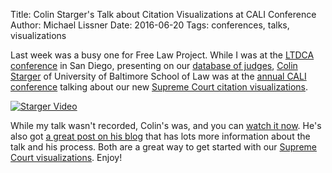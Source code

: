 Title: Colin Starger's Talk about Citation Visualizations at CALI Conference
Author: Michael Lissner
Date: 2016-06-20
Tags: conferences, talks, visualizations


Last week was a busy one for Free Law Project. While I was at the [LTDCA conference][1] in San Diego, presenting on our [database of judges][jdb], [Colin Starger][starger] of University of Baltimore School of Law was at the [annual CALI conference][cali] talking about our new [Supreme Court citation visualizations][viz].


<div class="text-center">
    <a href="https://gsu.hosted.panopto.com/Panopto/Pages/Viewer.aspx?id=e7c2d415-2b4e-4cb3-b46f-a3a814731e48">
        <img src="{static}/images/cali-vid.png"
                 alt="Starger Video"/>
    </a>
</div>


While my talk wasn't recorded, Colin's was, and you can [watch it now][video]. He's also got [a great post on his blog][colin-blog] that has lots more information about the talk and his process. Both are a great way to get started with our [Supreme Court visualizations][viz]. Enjoy!

[1]: http://law-and-big-data.org/LTDCA2016.html
[jdb]: {filename}/judge_database.md
[starger]: http://law.ubalt.edu/faculty/profiles/starger.cfm
[cali]: http://2016.calicon.org/
[viz]: {filename}/viz.md
[video]: https://gsu.hosted.panopto.com/Panopto/Pages/Viewer.aspx?id=e7c2d415-2b4e-4cb3-b46f-a3a814731e48
[colin-blog]: http://blogs.ubalt.edu/cstarger/2016/06/20/cali-coding-and-a-network-viewing-experiment/
